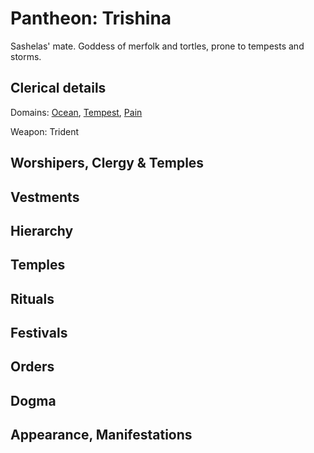 # Pantheon: Trishina
Sashelas' mate. Goddess of merfolk and tortles, prone to tempests and storms.

## Clerical details
Domains: [Ocean](../../Classes/Cleric/Ocean.md), [Tempest](../../Classes/Cleric/Tempest.md), [Pain](../../Classes/Cleric/Pain.md)

Weapon: Trident

## Worshipers, Clergy & Temples

## Vestments

## Hierarchy

## Temples

## Rituals

## Festivals

## Orders

## Dogma

## Appearance, Manifestations

